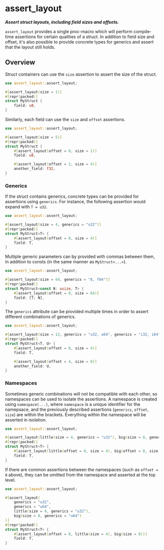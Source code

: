 # assert_layout

***Assert struct layouts, including field sizes and offsets.***

`assert_layout` provides a single proc-macro which will perform compile-time assertions for certain
qualities of a struct. In addition to field size and offset, it's also possible to provide concrete
types for generics and assert that the layout still holds.

## Overview

Struct containers can use the `size` assertion to assert the size of the struct.

```rust
use assert_layout::assert_layout;

#[assert_layout(size = 1)]
#[repr(packed)]
struct MyStruct {
    field: u8,
}
```

Similarly, each field can use the `size` and `offset` assertions.

```rust
use assert_layout::assert_layout;

#[assert_layout(size = 5)]
#[repr(packed)]
struct MyStruct {
    #[assert_layout(offset = 0, size = 1)]
    field: u8,

    #[assert_layout(offset = 2, size = 4)]
    another_field: f32,
}
```

### Generics

If the struct contains generics, concrete types can be provided for assertions using `generics`.
For instance, the following assertion would expand with `T = u32`.

```rust
use assert_layout::assert_layout;

#[assert_layout(size = 4, generics = "u32")]
#[repr(packed)]
struct MyStruct<T> {
    #[assert_layout(offset = 0, size = 4)]
    field: T,
}
```

Multiple generic parameters can by provided with commas between them, in addition to consts (in the
same manner as `MyStruct<...>`).

```rust
use assert_layout::assert_layout;

#[assert_layout(size = 64, generics = "8, f64")]
#[repr(packed)]
struct MyStruct<const N: usize, T> {
    #[assert_layout(offset = 0, size = 64)]
    field: [T; N],
}
```

The `generics` attribute can be provided multiple times in order to assert different combinations
of generics.

```rust
use assert_layout::assert_layout;

#[assert_layout(size = 12, generics = "u32, u64", generics = "i32, i64")]
#[repr(packed)]
struct MyStruct<T, U> {
    #[assert_layout(offset = 0, size = 4)]
    field: T,

    #[assert_layout(offset = 4, size = 8)]
    another_field: U,
}
```

### Namespaces

Sometimes generic combinations will not be compatible with each other, so namespaces can be used to
isolate the assertions. A namespace is created using `namespace(...)`, where `namespace` is a
unique identifier for the namepsace, and the previously described assertions (`generics`, `offset`,
`size`) are within the brackets. Everything within the namespace will be asserted in isolation.

```rust
use assert_layout::assert_layout;

#[assert_layout(little(size = 4, generics = "u32"), big(size = 8, generics = "u64"))]
#[repr(packed)]
struct MyStruct<T> {
    #[assert_layout(little(offset = 0, size = 4), big(offset = 0, size = 8))]
    field: T,
}
```

If there are common assertions between the namespaces (such as `offset = 0` above), they can be
omitted from the namespace and asserted at the top level.

```rust
use assert_layout::assert_layout;

#[assert_layout(
    generics = "u32",
    generics = "u64",
    little(size = 4, generics = "u32"),
    big(size = 8, generics = "u64")
)]
#[repr(packed)]
struct MyStruct<T> {
    #[assert_layout(offset = 0, little(size = 4), big(size = 8))]
    field: T,
}
```
